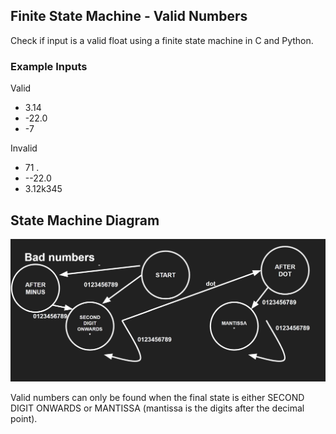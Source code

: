## Finite State Machine - Valid Numbers

Check if input is a valid float using a finite state machine in C and Python.


### Example Inputs

Valid
- 3.14
-  -22.0
-  -7

Invalid
- 71 .
- --22.0
- 3.12k345

## State Machine Diagram

![Diagram](./diagram.png)

Valid numbers can only be found when the final state is either SECOND DIGIT ONWARDS or MANTISSA (mantissa is the digits after the decimal point).